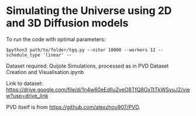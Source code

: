 # Simulating the Universe using 2D and 3D Diffusion models

To run the code with optimal parameters:

```
$python3 path/to/folder/tgq.py --niter 10000 --workers 12 --schedule_type 'linear' --

```

Dataset required: Quijote Simulations, processed as in PVD Dataset Creation and Visualisation.ipynb

Link to dataset: https://drive.google.com/file/d/1n4w60eEdlIu2veO8TfQ8OxTtTkWSvuJ2/view?usp=drive_link 

PVD itself is from https://github.com/alexzhou907/PVD. 




